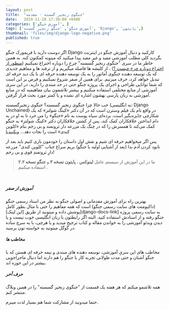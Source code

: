 ```yaml
---
layout: post
title:  "جنگوی زنجیر گسسته - مقدمه"
date:   2019-11-28 17:30:00 +0400
categories: ['آموزش جنگو', ]
tags: ['آموزش جنگو', 'جنگو زنجیر گسسته', 'Django', 'پایتون',]
thumbnail: 'files/img/django-logo-negative.png'
published: true
---
```

اگر دوست دارید با فریمورک جنگو Django کارکنید و دنبال آموزش جنگو در اینترنت بگردید کلی مطلب آموزشی مفید و غیر مفید پیدا میکنید که میتونه کمکتون کنه. به همین خاطر ما در سری "جنگوی زنجیر گسسته" 
چرخ را دوباره اختراع نمیکنیم ([منظور از اختراع دوباره چرخ چیست ؟][reinventing_the_wheel])
، از کلیشه ها فاصله میگیریم و از ترفند ها و مفاهیم جدیدی که یک توسعه دهنده جنگوی آماتور را به یک توسعه دهنده حرفه ای با یک دید حرفه ای تبدیل خواهد کرد، حرف میزنیم.
برای همین از صفر شروع نمیکنیم و فرض بر این است که شما توانایی طراحی و اجرای یک پروژه جنگو حتی در حد مبتدی را دارید.
در این سری آموزشی از منابع مختلفی استفاده میکنیم و بیشتر تلاشمون بیان مفاهیمیه که در منابع آموزشی به زبان پارسی بهشون اشاره ای نشده و یا کمتر مورد بحث قرار گرفتن.

خب حالا چرا جنگوی زنجیر گسسته؟
جنگوی زنجیرگسسته (به انگلیسی: Django Unchained) در واقع نام یک فیلم وسترن است که در آن دکتر «کینگ شولتز» که یک شکارچی جایزه‌بگیر است، برده‌ای سیاه پوست به نام «جنگو» را می خرد تا به او در به دام انداختن خلافکاران کمک کند، پس از کشتن خلافکاران دکتر «کینگ شولتز» به جنگو کمک می‌کند تا همسرش را که در چنگ یک مزرعه دار ثروتمند و بی رحم بنام «کلوین کندی» است را نجات دهد… [ویکیپدیا][django-unchained]

 پس اگر میخواهیم حرفه ای شیم و نقش اول داستان را خودمون بازی کنیم باید بعد از نابود کردن آدم بدا (بعد از آشنایی اولیه با جنگو) بریم سراغ جناب 
"کلوین کندی"
مزرعه دارِ ثروتمندِ قوی و بی رحم!

<blockquote class="grey lighten-3">
ما در این آموزش از سیستم عامل
<b> 
لینوکس
</b> ، <b>
پایتون نسخه ۳ 
</b>
و
<b> 
جنگو نسخه ۲.۲
</b> 
استفاده میکنیم .
</blockquote>

<br>
<h5>آموزش از صفر</h5>
بهترین راه برای آموزش مقدماتی و اصولی جنگو به نظر من اسناد رسمی جنگو (داکیومنت های سایت رسمی جنگو) است که همه مفاهیم را حتی با مثال بطور کامل پوشش داده و میتونید از طریق [این لینک][django-docs-link] به سایت رسمی پروژه جنگو رفته و از اسنادش استفاده کنید.
البته اگر رابطتون با زبان انگلیسی خوب نیست و یا دیدن ویدئو آموزشی را به خواندن مقاله و کتاب ترجیح میدید و یا هرچی، با یه سرچ ساده در گوگل میتونید به خواسته تون برسید.

<br>
<h5>مخاطب ها</h5>
مخاطب های این سریِ آموزشی، توسعه دهنده های مبتدی و نیمه حرفه ای هستن که با جنگو آشنان و حتی مدت طولانی تجربه کار با جنگو را هم دارند اما دنبال ماجراجویی بیشتر در این حوزه اند.

<br>
<h5>حرف آخر</h5>
همه تلاشمو میکنم که هر هفته یک قسمت از 
"جنگوی زنجیر گسسته"
را در همین وبلاگ منتشر کنم.

حتما میدونید از مشارکت شما هم بسیار لذت میبرم.


[django-unchained]: https://en.wikipedia.org/wiki/Django_Unchained

[reinventing_the_wheel]: https://fa.wikipedia.org/wiki/%D8%A7%D8%AE%D8%AA%D8%B1%D8%A7%D8%B9_%D8%AF%D9%88%D8%A8%D8%A7%D8%B1%D9%87_%DA%86%D8%B1%D8%AE
[django-docs-link]: https://www.djangoproject.com/
